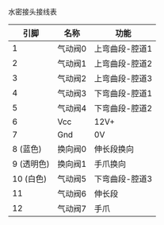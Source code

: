 水密接头接线表

| 引脚       | 名称    | 功能           |
| ---------- | ------- | -------------- |
| 1          | 气动阀0 | 上弯曲段-腔道1 |
| 2          | 气动阀1 | 上弯曲段-腔道2 |
| 3          | 气动阀2 | 上弯曲段-腔道3 |
| 4          | 气动阀3 | 下弯曲段-腔道1 |
| 5          | 气动阀4 | 下弯曲段-腔道2 |
| 6          | Vcc     | 12V+           |
| 7          | Gnd     | 0V             |
| 8 (蓝色)   | 换向阀0 | 伸长段换向     |
| 9 (透明色) | 换向阀1 | 手爪换向       |
| 10 (白色)  | 气动阀5 | 下弯曲段-腔道3 |
| 11         | 气动阀6 | 伸长段         |
| 12         | 气动阀7 | 手爪           |